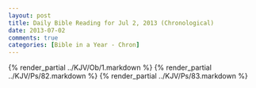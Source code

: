 ```yaml
---
layout: post
title: Daily Bible Reading for Jul 2, 2013 (Chronological)
date: 2013-07-02
comments: true
categories: [Bible in a Year - Chron]
---
```

{% render_partial ../KJV/Ob/1.markdown %}
{% render_partial ../KJV/Ps/82.markdown %}
{% render_partial ../KJV/Ps/83.markdown %}
